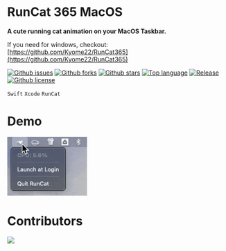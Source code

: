 # RunCat 365 MacOS

**A cute running cat animation on your MacOS Taskbar.**

If you need for windows, checkout: [https://github.com/Kyome22/RunCat365](https://github.com/Kyome22/RunCat365)

[![Github issues](https://img.shields.io/github/issues/thatbackendguy/RunCat365MacOS)](https://github.com/thatbackendguy/RunCat365MacOS/issues)
[![Github forks](https://img.shields.io/github/forks/thatbackendguy/RunCat365MacOS)](https://github.com/thatbackendguy/RunCat365MacOS/network/members)
[![Github stars](https://img.shields.io/github/stars/thatbackendguy/RunCat365MacOS)](https://github.com/thatbackendguy/RunCat365MacOS/stargazers)
[![Top language](https://img.shields.io/github/languages/top/thatbackendguy/RunCat365MacOS)](https://github.com/thatbackendguy/RunCat365MacOS/)
[![Release](https://img.shields.io/github/v/release/thatbackendguy/RunCat365MacOS)]()
[![Github license](https://img.shields.io/github/license/thatbackendguy/RunCat365MacOS)](https://github.com/thatbackendguy/RunCat365MacOS/)

`Swift` `Xcode` `RunCat`

# Demo

![Demo](assets/demo.gif)

# Contributors

<a href="https://github.com/thatbackendguy/RunCat365MacOS/graphs/contributors">
  <img src="https://contrib.rocks/image?repo=thatbackendguy/RunCat365MacOS" />
</a>